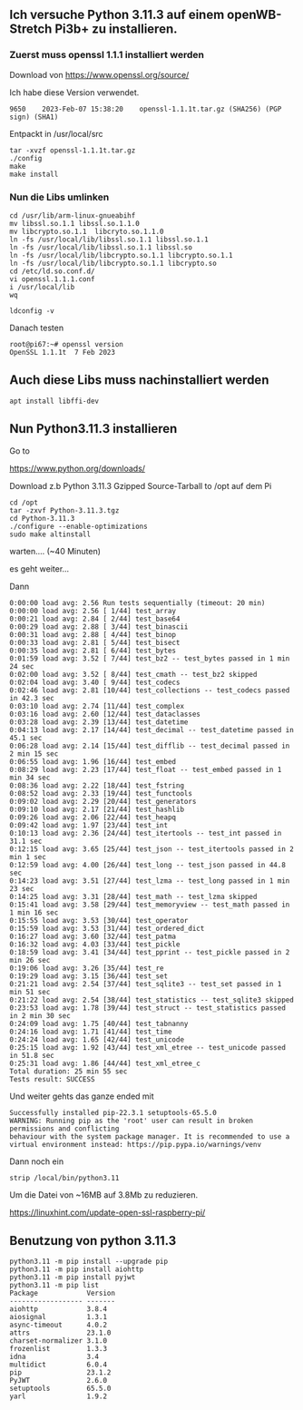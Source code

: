 

## Ich versuche Python 3.11.3 auf einem openWB-Stretch Pi3b+ zu installieren. ##


### Zuerst muss openssl 1.1.1 installiert werden ###
Download von https://www.openssl.org/source/

Ich habe diese Version verwendet.
```
9650  	2023-Feb-07 15:38:20  	openssl-1.1.1t.tar.gz (SHA256) (PGP sign) (SHA1)
```

Entpackt in /usr/local/src

```
tar -xvzf openssl-1.1.1t.tar.gz
./config
make
make install
``` 	
### Nun die Libs umlinken ###
 
```
cd /usr/lib/arm-linux-gnueabihf
mv libssl.so.1.1 libssl.so.1.1.0
mv libcrypto.so.1.1  libcryto.so.1.1.0
ln -fs /usr/local/lib/libssl.so.1.1 libssl.so.1.1
ln -fs /usr/local/lib/libssl.so.1.1 libssl.so
ln -fs /usr/local/lib/libcrypto.so.1.1 libcrypto.so.1.1
ln -fs /usr/local/lib/libcrypto.so.1.1 libcrypto.so
cd /etc/ld.so.conf.d/
vi openssl.1.1.1.conf 
i /usr/local/lib
wq

ldconfig -v

```

Danach testen
```
root@pi67:~# openssl version
OpenSSL 1.1.1t  7 Feb 2023
```

## Auch diese Libs muss nachinstalliert werden ##

```
apt install libffi-dev
```

## Nun Python3.11.3 installieren ##


Go to

https://www.python.org/downloads/

Download z.b Python 3.11.3 Gzipped Source-Tarball to /opt auf dem Pi

```
cd /opt
tar -zxvf Python-3.11.3.tgz
cd Python-3.11.3
./configure --enable-optimizations
sudo make altinstall
```
warten.... (~40 Minuten)

es geht weiter...

Dann

```
0:00:00 load avg: 2.56 Run tests sequentially (timeout: 20 min)
0:00:00 load avg: 2.56 [ 1/44] test_array
0:00:21 load avg: 2.84 [ 2/44] test_base64
0:00:29 load avg: 2.88 [ 3/44] test_binascii
0:00:31 load avg: 2.88 [ 4/44] test_binop
0:00:33 load avg: 2.81 [ 5/44] test_bisect
0:00:35 load avg: 2.81 [ 6/44] test_bytes
0:01:59 load avg: 3.52 [ 7/44] test_bz2 -- test_bytes passed in 1 min 24 sec
0:02:00 load avg: 3.52 [ 8/44] test_cmath -- test_bz2 skipped
0:02:04 load avg: 3.40 [ 9/44] test_codecs
0:02:46 load avg: 2.81 [10/44] test_collections -- test_codecs passed in 42.3 sec
0:03:10 load avg: 2.74 [11/44] test_complex
0:03:16 load avg: 2.60 [12/44] test_dataclasses
0:03:28 load avg: 2.39 [13/44] test_datetime
0:04:13 load avg: 2.17 [14/44] test_decimal -- test_datetime passed in 45.1 sec
0:06:28 load avg: 2.14 [15/44] test_difflib -- test_decimal passed in 2 min 15 sec
0:06:55 load avg: 1.96 [16/44] test_embed
0:08:29 load avg: 2.23 [17/44] test_float -- test_embed passed in 1 min 34 sec
0:08:36 load avg: 2.22 [18/44] test_fstring
0:08:52 load avg: 2.33 [19/44] test_functools
0:09:02 load avg: 2.29 [20/44] test_generators
0:09:10 load avg: 2.17 [21/44] test_hashlib
0:09:26 load avg: 2.06 [22/44] test_heapq
0:09:42 load avg: 1.97 [23/44] test_int
0:10:13 load avg: 2.36 [24/44] test_itertools -- test_int passed in 31.1 sec
0:12:15 load avg: 3.65 [25/44] test_json -- test_itertools passed in 2 min 1 sec
0:12:59 load avg: 4.00 [26/44] test_long -- test_json passed in 44.8 sec
0:14:23 load avg: 3.51 [27/44] test_lzma -- test_long passed in 1 min 23 sec
0:14:25 load avg: 3.31 [28/44] test_math -- test_lzma skipped
0:15:41 load avg: 3.58 [29/44] test_memoryview -- test_math passed in 1 min 16 sec
0:15:55 load avg: 3.53 [30/44] test_operator
0:15:59 load avg: 3.53 [31/44] test_ordered_dict
0:16:27 load avg: 3.60 [32/44] test_patma
0:16:32 load avg: 4.03 [33/44] test_pickle
0:18:59 load avg: 3.41 [34/44] test_pprint -- test_pickle passed in 2 min 26 sec
0:19:06 load avg: 3.26 [35/44] test_re
0:19:29 load avg: 3.15 [36/44] test_set
0:21:21 load avg: 2.54 [37/44] test_sqlite3 -- test_set passed in 1 min 51 sec
0:21:22 load avg: 2.54 [38/44] test_statistics -- test_sqlite3 skipped
0:23:53 load avg: 1.78 [39/44] test_struct -- test_statistics passed in 2 min 30 sec
0:24:09 load avg: 1.75 [40/44] test_tabnanny
0:24:16 load avg: 1.71 [41/44] test_time
0:24:24 load avg: 1.65 [42/44] test_unicode
0:25:15 load avg: 1.92 [43/44] test_xml_etree -- test_unicode passed in 51.8 sec
0:25:31 load avg: 1.86 [44/44] test_xml_etree_c
Total duration: 25 min 55 sec
Tests result: SUCCESS
```

Und weiter gehts
das ganze ended mit
```
Successfully installed pip-22.3.1 setuptools-65.5.0
WARNING: Running pip as the 'root' user can result in broken permissions and conflicting 
behaviour with the system package manager. It is recommended to use a 
virtual environment instead: https://pip.pypa.io/warnings/venv
```

Dann noch ein 
```
strip /local/bin/python3.11
```
Um die Datei von ~16MB auf 3.8Mb zu reduzieren.


https://linuxhint.com/update-open-ssl-raspberry-pi/

## Benutzung von python 3.11.3 ##

```
python3.11 -m pip install --upgrade pip
python3.11 -m pip install aiohttp
python3.11 -m pip install pyjwt
python3.11 -m pip list
Package            Version
------------------ -------
aiohttp            3.8.4
aiosignal          1.3.1
async-timeout      4.0.2
attrs              23.1.0
charset-normalizer 3.1.0
frozenlist         1.3.3
idna               3.4
multidict          6.0.4
pip                23.1.2
PyJWT              2.6.0
setuptools         65.5.0
yarl               1.9.2
```
	

